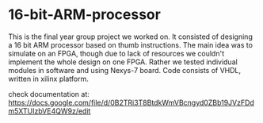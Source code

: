 # 16-bit-ARM-processor
This is the final year group project we worked on. It consisted of designing a 16 bit ARM processor based on thumb instructions. The main idea was to simulate on an FPGA, though due to lack of resources we couldn't implement the whole design on one FPGA. Rather we tested individual modules in software and using Nexys-7 board. 
Code consists of VHDL, written in xilinx platform.

check documentation at:
https://docs.google.com/file/d/0B2TRi3T8BtdkWmVBcngyd0ZBb19JVzFDdm5XTUIzbVE4QW9z/edit

